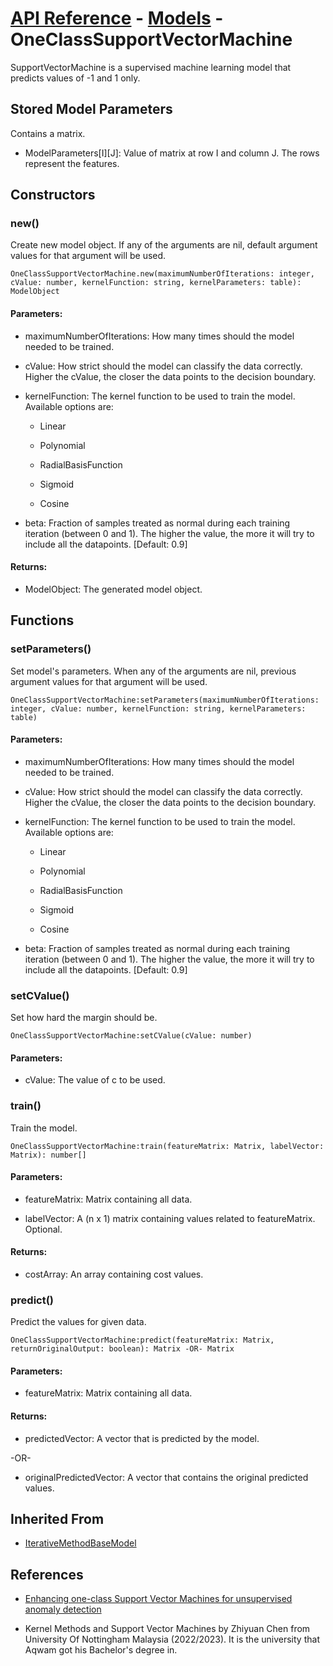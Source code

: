 # [API Reference](../../API.md) - [Models](../Models.md) - OneClassSupportVectorMachine

SupportVectorMachine is a supervised machine learning model that predicts values of -1 and 1 only.

## Stored Model Parameters

Contains a matrix.  

* ModelParameters[I][J]: Value of matrix at row I and column J. The rows represent the features.

## Constructors

### new()

Create new model object. If any of the arguments are nil, default argument values for that argument will be used.

```
OneClassSupportVectorMachine.new(maximumNumberOfIterations: integer, cValue: number, kernelFunction: string, kernelParameters: table): ModelObject
```

#### Parameters:

* maximumNumberOfIterations: How many times should the model needed to be trained.

* cValue: How strict should the model can classify the data correctly. Higher the cValue, the closer the data points to the decision boundary.

* kernelFunction: The kernel function to be used to train the model. Available options are:
  
  *  Linear

  *  Polynomial

  *  RadialBasisFunction

  *  Sigmoid

  *  Cosine

* beta: Fraction of samples treated as normal during each training iteration (between 0 and 1). The higher the value, the more it will try to include all the datapoints. [Default: 0.9]

#### Returns:

* ModelObject: The generated model object.

## Functions

### setParameters()

Set model's parameters. When any of the arguments are nil, previous argument values for that argument will be used.

```
OneClassSupportVectorMachine:setParameters(maximumNumberOfIterations: integer, cValue: number, kernelFunction: string, kernelParameters: table)
```

#### Parameters:

* maximumNumberOfIterations: How many times should the model needed to be trained.

* cValue: How strict should the model can classify the data correctly. Higher the cValue, the closer the data points to the decision boundary.

* kernelFunction: The kernel function to be used to train the model. Available options are:
  
  *  Linear

  *  Polynomial

  *  RadialBasisFunction

  *  Sigmoid

  *  Cosine

* beta: Fraction of samples treated as normal during each training iteration (between 0 and 1). The higher the value, the more it will try to include all the datapoints. [Default: 0.9]

### setCValue()

Set how hard the margin should be.

```
OneClassSupportVectorMachine:setCValue(cValue: number)
```

#### Parameters:

* cValue: The value of c to be used.

### train()

Train the model.

```
OneClassSupportVectorMachine:train(featureMatrix: Matrix, labelVector: Matrix): number[]
```
#### Parameters:

* featureMatrix: Matrix containing all data.

* labelVector: A (n x 1) matrix containing values related to featureMatrix. Optional.

#### Returns:

* costArray: An array containing cost values.

### predict()

Predict the values for given data.

```
OneClassSupportVectorMachine:predict(featureMatrix: Matrix, returnOriginalOutput: boolean): Matrix -OR- Matrix
```

#### Parameters:

* featureMatrix: Matrix containing all data.

#### Returns:

* predictedVector: A vector that is predicted by the model.

-OR-

* originalPredictedVector: A vector that contains the original predicted values.

## Inherited From

* [IterativeMethodBaseModel](IterativeMethodBaseModel.md)

## References

* [Enhancing one-class Support Vector Machines for unsupervised anomaly detection](https://www.researchgate.net/publication/262288578_Enhancing_one-class_Support_Vector_Machines_for_unsupervised_anomaly_detection)

* Kernel Methods and Support Vector Machines by Zhiyuan Chen from University Of Nottingham Malaysia (2022/2023). It is the university that Aqwam got his Bachelor's degree in.

